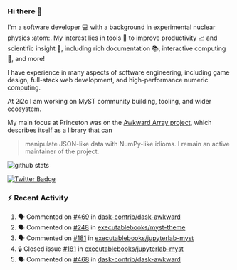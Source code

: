### Hi there 👋 

I'm a software developer 💻 with a background in experimental nuclear physics :atom:. My interest lies in tools :wrench: to improve productivity :chart_with_upwards_trend: and scientific insight :telescope:, including rich documentation 📚, interactive computing 🧮, and more! 

I have experience in many aspects of software engineering, including game design, full-stack web development, and high-performance numeric computing. 

At 2i2c I am working on MyST community building, tooling, and wider ecosystem. 

My main focus at Princeton was on the [Awkward Array project](awkward-array.org/), which describes itself as a library that can 
> manipulate JSON-like data with NumPy-like idioms. I remain an active maintainer of the project. 

![github stats](https://github-readme-stats.vercel.app/api?username=agoose77&show_icons=true&hide_rank=true&hide_title=true&bg_color=30,e76445,904e95&text_color=efe3ec&icon_color=efe3ec)
<!--
**agoose77/agoose77** is a ✨ _special_ ✨ repository because its `README.md` (this file) appears on your GitHub profile.

Here are some ideas to get you started:

- 🔭 I’m currently working on ...
- 🌱 I’m currently learning ...
- 👯 I’m looking to collaborate on ...
- 🤔 I’m looking for help with ...
- 💬 Ask me about ...
- 📫 How to reach me: ...
- 😄 Pronouns: ...
- ⚡ Fun fact: ...
-->

[![Twitter Badge](https://img.shields.io/twitter/follow/agoose77?style=flat-square&logo=Twitter&logoColor=white&color=cornflowerblue)](https://twitter.com/agoose77)

### :zap: Recent Activity

<!--START_SECTION:activity-->
1. 🗣 Commented on [#469](https://github.com/dask-contrib/dask-awkward/issues/469#issuecomment-1939578448) in [dask-contrib/dask-awkward](https://github.com/dask-contrib/dask-awkward)
2. 🗣 Commented on [#248](https://github.com/executablebooks/myst-theme/pull/248#issuecomment-1939070574) in [executablebooks/myst-theme](https://github.com/executablebooks/myst-theme)
3. 🗣 Commented on [#181](https://github.com/executablebooks/jupyterlab-myst/issues/181#issuecomment-1938967449) in [executablebooks/jupyterlab-myst](https://github.com/executablebooks/jupyterlab-myst)
4. 🔒 Closed issue [#181](https://github.com/executablebooks/jupyterlab-myst/issues/181) in [executablebooks/jupyterlab-myst](https://github.com/executablebooks/jupyterlab-myst)
5. 🗣 Commented on [#468](https://github.com/dask-contrib/dask-awkward/issues/468#issuecomment-1938946651) in [dask-contrib/dask-awkward](https://github.com/dask-contrib/dask-awkward)
<!--END_SECTION:activity-->
